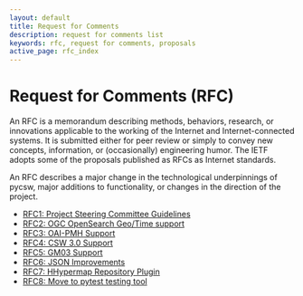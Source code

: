```yaml
---
layout: default
title: Request for Comments
description: request for comments list
keywords: rfc, request for comments, proposals
active_page: rfc_index
---
```



# Request for Comments (RFC)

An RFC is a memorandum describing methods, behaviors, research, or innovations applicable to the working of the Internet and Internet-connected systems. It is submitted either for peer review or simply to convey new concepts, information, or (occasionally) engineering humor. The IETF adopts some of the proposals published as RFCs as Internet standards.

An RFC describes a major change in the technological underpinnings of
pycsw, major additions to functionality, or changes in the direction of
the project.

* [RFC1: Project Steering Committee Guidelines](rfc-1.html)
* [RFC2: OGC OpenSearch Geo/Time support](rfc-2.html)
* [RFC3: OAI-PMH Support](rfc-3.html)
* [RFC4: CSW 3.0 Support](rfc-4.html)
* [RFC5: GM03 Support](rfc-5.html)
* [RFC6: JSON Improvements](rfc-6.html)
* [RFC7: HHypermap Repository Plugin](rfc-7.html)
* [RFC8: Move to pytest testing tool](rfc-8.html)
